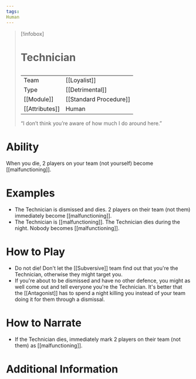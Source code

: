 ```yaml
---
tags:
Human
---
```

> [!infobox]
> # Technician
> ######
> |  |  |
> | ---- | ---- |
> | Team | [[Loyalist]] |
> | Type | [[Detrimental]] |
> | [[Module]] | [[Standard Procedure]] |
> | [[Attributes]] | Human |
>  “I don’t think you’re aware of how much I do around here.”
# Ability
When you die, 2 players on your team (not yourself) become [[malfunctioning]].

# Examples
- The Technician is dismissed and dies. 2 players on their team (not them) immediately become [[malfunctioning]].
- The Technician is [[malfunctioning]]. The Technician dies during the night. Nobody becomes [[malfunctioning]].

# How to Play
- Do not die! Don't let the [[Subversive]] team find out that you're the Technician, otherwise they might target you.
- If you're about to be dismissed and have no other defence, you might as well come out and tell everyone you're the Technician. It's better that the [[Antagonist]] has to spend a night killing you instead of your team doing it for them through a dismissal.

# How to Narrate
- If the Technician dies, immediately mark 2 players on their team (not them) as [[malfunctioning]].

# Additional Information
